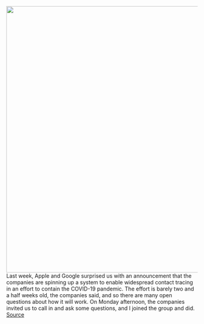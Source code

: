 <img src='https://cdn.vox-cdn.com/thumbor/F__heKVRKF0GOyhwNckCXQza6uM=/0x0:1300x850/1200x800/filters:focal(546x321:754x529)/cdn.vox-cdn.com/uploads/chorus_image/image/66649009/apple_google.0.jpg' width='700px' /><br/>
Last week, Apple and Google surprised us with an announcement that the companies are spinning up a system to enable widespread contact tracing in an effort to contain the COVID-19 pandemic. The effort is barely two and a half weeks old, the companies said, and so there are many open questions about how it will work. On Monday afternoon, the companies invited us to call in and ask some questions, and I joined the group and did.
<a href='https://www.theverge.com/interface/2020/4/14/21219289/apple-google-contact-tracing-app-android-ios-pros-cons-quarantine-testing'> Source <a/>
